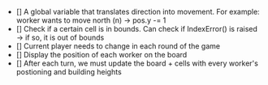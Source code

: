 - [] A global variable that translates direction into movement. For example: worker wants to move north (n) -> pos.y -= 1
- [] Check if a certain cell is in bounds. Can check if IndexError() is raised -> if so, it is out of bounds
- [] Current player needs to change in each round of the game
- [] Display the position of each worker on the board
- [] After each turn, we must update the board + cells with every worker's postioning and building heights